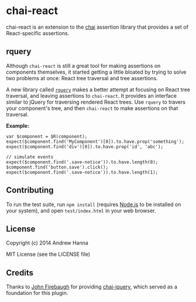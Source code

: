# chai-react

chai-react is an extension to the [chai](http://chaijs.com/) assertion library that
provides a set of React-specific assertions.

## rquery

Although `chai-react` is still a great tool for making assertions on components
themselves, it started getting a little bloated by trying to solve two problems
at once: React tree traversal and tree assertions.

A new library called [`rquery`](https://github.com/percyhanna/rquery) makes a better
attempt at focusing on React tree traversal, and leaving assertions to `chai-react`.
It provides an interface similar to jQuery for traversing rendered React trees. Use
`rquery` to travers your component's tree, and then `chai-react` to make assertions
on that traversal.

**Example:**

```
var $component = $R(component);
expect($component.find('MyComponent')[0]).to.have.prop('something');
expect($component.find('div')[0]).to.have.prop('id', 'abc');

// simulate events
expect($component.find('.save-notice')).to.have.length(0);
$component.find('button.save').click();
expect($component.find('.save-notice')).to.have.length(1);
```

## Contributing

To run the test suite, run `npm install` (requires
[Node.js](http://nodejs.org/) to be installed on your system), and open
`test/index.html` in your web browser.

## License

Copyright (c) 2014 Andrew Hanna

MIT License (see the LICENSE file)

## Credits

Thanks to [John Firebaugh](https://github.com/jfirebaugh) for providing
[chai-jquery](https://github.com/chaijs/chai-jquery/), which served as a
foundation for this plugin.
